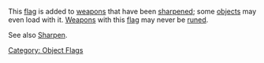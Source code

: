 This [flag](:Category:_Object_Flags "wikilink") is added to
[weapons](:Category:_Melee_Weapons "wikilink") that have been
[sharpened](Sharpen "wikilink"); some
[objects](:Category:_Objects "wikilink") may even load with it.
[Weapons](:Category:_Melee_Weapons "wikilink") with this
[flag](:Category:_Object_Flags "wikilink") may never be
[runed](Rune "wikilink").

See also [Sharpen](Sharpen "wikilink").

[Category: Object Flags](Category:_Object_Flags "wikilink")

